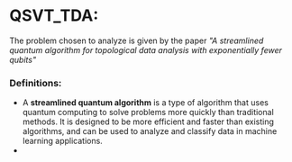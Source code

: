 # QSVT_TDA:
The problem chosen to analyze is given by the paper *"A streamlined quantum algorithm for topological data analysis with exponentially fewer qubits"*

### Definitions:
- A **streamlined quantum algorithm** is a type of algorithm that uses quantum computing to solve problems more quickly than traditional methods.
It is designed to be more efficient and faster than existing algorithms, and can be used to analyze and classify data in machine learning applications.
-

